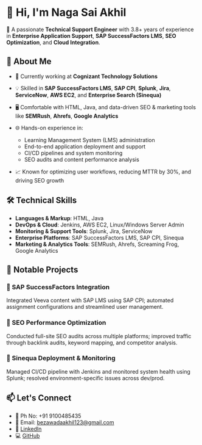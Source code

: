 # 👋 Hi, I'm Naga Sai Akhil

🎯 A passionate **Technical Support Engineer** with 3.8+ years of experience in **Enterprise Application Support**, **SAP SuccessFactors LMS**, **SEO Optimization**, and **Cloud Integration**.

## 🧠 About Me

- 🔧 Currently working at **Cognizant Technology Solutions**
- 💡 Skilled in **SAP SuccessFactors LMS**, **SAP CPI**, **Splunk**, **Jira**, **ServiceNow**, **AWS EC2**, and **Enterprise Search (Sinequa)**
- 🖥️ Comfortable with HTML, Java, and data-driven SEO & marketing tools like **SEMRush**, **Ahrefs**, **Google Analytics**

- 🌐 Hands-on experience in:
  - Learning Management System (LMS) administration
  - End-to-end application deployment and support
  - CI/CD pipelines and system monitoring
  - SEO audits and content performance analysis
- 📈 Known for optimizing user workflows, reducing MTTR by 30%, and driving SEO growth

## 🛠️ Technical Skills

- **Languages & Markup**: HTML, Java
- **DevOps & Cloud**: Jenkins, AWS EC2, Linux/Windows Server Admin
- **Monitoring & Support Tools**: Splunk, Jira, ServiceNow
- **Enterprise Platforms**: SAP SuccessFactors LMS, SAP CPI, Sinequa
- **Marketing & Analytics Tools**: SEMRush, Ahrefs, Screaming Frog, Google Analytics

## 📂 Notable Projects

### 🔹 SAP SuccessFactors Integration
Integrated Veeva content with SAP LMS using SAP CPI; automated assignment configurations and streamlined user management.

### 🔹 SEO Performance Optimization
Conducted full-site SEO audits across multiple platforms; improved traffic through backlink audits, keyword mapping, and competitor analysis.

### 🔹 Sinequa Deployment & Monitoring
Managed CI/CD pipeline with Jenkins and monitored system health using Splunk; resolved environment-specific issues across dev/prod.

## 📫 Let's Connect

- 📧 Ph No: +91 9100485435  
- 📧 Email: bezawadaakhil123@gmail.com  
- 🔗 [LinkedIn](https://linkedin.com/in/akhilbezawada)  
- 💻 [GitHub](https://github.com/akhilbezawada)

